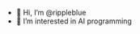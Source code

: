 - 👋 Hi, I’m @rippleblue
- 👀 I’m interested in AI programming

<!---
rippleblue/rippleblue is a ✨ special ✨ repository because its `README.md` (this file) appears on your GitHub profile.
You can click the Preview link to take a look at your changes.
--->
